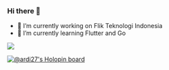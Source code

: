### Hi there 👋

- 🔭 I’m currently working on Flik Teknologi Indonesia
- 🌱 I’m currently learning Flutter and Go
<!-- - 👯 I’m looking to collaborate on ...
- 🤔 I’m looking for help with ...
- 💬 Ask me about ...
- 📫 How to reach me: ...
- 😄 Pronouns: ...
- ⚡ Fun fact: ... -->
<img src="https://github-readme-stats.vercel.app/api?username=ardi27&&show_icons=true&title_color=ffffff&icon_color=bb2acf&text_color=daf7dc&bg_color=151515"/>

[![@ardi27's Holopin board](https://holopin.me/ardi27)](https://holopin.io/@ardi27)
